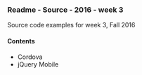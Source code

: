 ### Readme - Source - 2016 - week 3

Source code examples for week 3, Fall 2016

#### Contents
* Cordova
* jQuery Mobile

